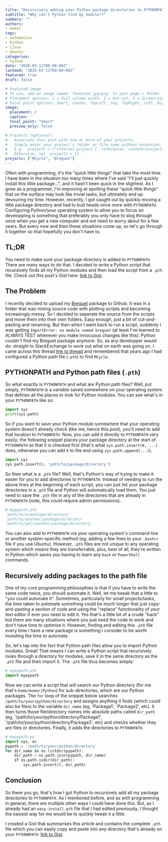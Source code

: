 ```yaml
---
title: "Recursively adding your Python package directories to PYTHONPATH"
subtitle: "Why can't Python find my module!?"
summary: ""
authors:
- momar
tags:
- automation
- Python
- Linux
- Ubuntu
categories:
- Python
date: "2020-03-11T00:00:00Z"
lastmod: "2020-03-11T00:00:00Z"
featured: true
draft: false

# Featured image
# To use, add an image named `featured.jpg/png` to your page's folder.
# Placement options: 1 = Full column width, 2 = Out-set, 3 = Screen-width
# Focal point options: Smart, Center, TopLeft, Top, TopRight, Left, Right, BottomLeft, Bottom, BottomRight
image:
  placement: 2
  caption: ''
  focal_point: "Smart"
  preview_only: false

# Projects (optional).
#   Associate this post with one or more of your projects.
#   Simply enter your project's folder or file name without extension.
#   E.g. `projects = ["internal-project"]` references `content/project/deep-learning/index.md`.
#   Otherwise, set `projects = []`.
projects: ["MCycle", "Breguet"]
---
```


Often with programming, it's the "quick little things" that take the most time. I have been in the situation too many times where I've said "I'll just quickly install this little package...", and it hasn't been quick in the slightest. As I grow as a programmer, I'm improving at spotting these "quick little things" that on the surface may look like trivial tasks, but ultimately end up devouring my time. However, recently, I got caught out by quickly moving a little package directory and had to butt heads once more with `PYTHONPATH`. Configuring Python/your operating system to allow you to focus on developping is something that preferably you only have to slog through once when you get a new computer and not need to worry about for a few years. But every now and then these situations come up, so let's go through it together so that hopefully you don't have to.

## TL;DR
You need to make sure your package directory is added to `PYTHONPATH`. There are many ways to do that. I decided to write a Python script that recursively finds all my Python modules and then load the script from a `.pth` file. Check out this post's Gist here: [link to Gist]("https://gist.github.com/momargoh/02733907ab9aba571a3361673333b0ba").

## The Problem
I recently decided to upload my [Breguet]("https://github.com/momargoh/Breguet") package to Github. It was in a folder that was mixing source code with plotting scripts and becoming increasingly messy. So I decided to seperate the source from the scripts and move them into their own folders. Easy enough, just a bit of cut-and-pasting and renaming. But then when I went back to run a script, suddenly I was getting `ImportError: no module named breguet` (at least I've learned to ALWAYS TEST whenever you make innocuous changes like this): Python couldn't find my Breguet package anymore. So, as any developper would do: straight to StackExchange to work out what on earth was going on. I came across this thread [link to thread]("https://stackoverflow.com/questions/3402168/permanently-add-a-directory-to-pythonpath") and remembered that years ago I had configured a Python path file (`.pth`) to find `MCycle`.

## PYTHONPATH and Python path files (`.pth`)
So what exactly is `PYTHONPATH` and what are Python path files? Well, put simply, `PYTHONPATH` is a variable saved somewhere on your operating system that defines all the places to look for Python modules. You can see what's in your `PYTHONPATH` like so:

```python
import sys
print(sys.path)
```
So if you want to save your Python module somewhere that your operating system doesn't already check (like me, hence this post), you'll need to add that location to `PYTHONPATH`. Now, you can add it directly to `PYTHONPATH` very easily; the following snippet places your package directory at the start of `PYTHONPATH` so that it is checked first (that's what `sys.path.insert(0, ...)` does, otherwise you can add it to the end using `sys.path.append(...)`).

```python
import sys
sys.path.insert(0, 'path/to/package/directory')
```
So then what is a `.pth` file? Well, that's Python's way of trying to make it easier for you to add directories to `PYTHONPATH`. Instead of needing to run the above lines at the beginning of each script, you can just list your package directories in a `.pth` file and Python will automatically load them. You just need to save the `.pth` file in any of the directories that are already in `PYTHONPATH` (note, this could require admin permissions).

```python
# mypypath.pth
'path/to/a/package/directory'
'path/to/another/package/directory'
'path/to/yet/another/package/directory'
```

You can also add to `PYTHONPATH` via your operating system's command line or another system-specific method (eg, adding a few lines to your `.bashrc` file if you use Ubuntu). However, `.pth` files are not unique to any operating system which means they are transferrable, plus, best of all, they're written in Python which saves you having to learn any `bash` or `PowerShell` commands.

## Recursively adding packages to the path file
One of my core programming philosophies is that if you have to write the same code twice, you should automate it. Well, let me tweak that a little to "you could automate it". Sometimes, particularly for small projects/tasks, the time taken to automate something could be much longer that just copy-and-pasting a section of code and using the "replace" functionality of your text editor if ever you need to edit it. Yes that's a little bit of a crude "hack" but there are many situations where you just need the code to work and don't have time to optimise it. However, finding and editing this `.pth` file every time I have a new package is something I consider to be worth investing the time to automate.

So, let's tap into the fact that Python path files allow you to import Python modules. Great! That means I can write a Python script that recursively looks through a directory for modules, save it in the same directory as the `.pth` file and then import it. The `.pth` file thus becomes simply:

```python
# mypypath.pth
import mypypath
```
Now we can write a script that will search our Python directory (for me that's `home/momar/Python`) for sub-directories, which are our Python packages. The `for` loop of the snippet below searches `/path/to/your/python/directory` and assigns anything it finds (which could also be files) to the variable `dir_name` (eg, 'Package1', 'Package2', etc). It then turns those file/directory names into absolute paths called `dir_path` (eg, '/path/to/your/python/directory/Package1', '/path/to/your/python/directory/Package2', etc) and checks whether they are files or directories. Finally, it adds the directories to `PYTHONPATH`.

```python
# mypypath.py
import sys, os
pypath = '/path/to/your/python/directory'
for dir_name in os.listdir(pypath):
    dir_path = os.path.join(pypath, dir_name)
    if os.path.isdir(dir_path):
        sys.path.insert(0, dir_path)
```

## Conclusion
So there you go, that's how I got Python to recursively add all my package directories to `PYTHONPATH`. As I mentioned before, and as with programming in general, there are multiple other ways I could have done this. But, as I already had an `easy-install.pth` file that I had edited previously, I thought the easiest way for me would be to quickly tweak it a little.

I created a Gist that summarises this article and contains the complete `.pth` file which you can easily copy and paste into any directory that's already on your `PYTHONPATH`: [link to Gist]("https://gist.github.com/momargoh/02733907ab9aba571a3361673333b0ba").
